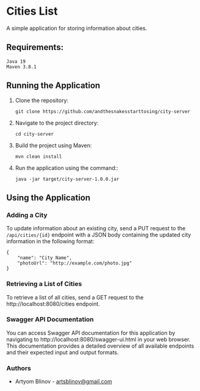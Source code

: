 # **Cities List**

A simple application for storing information about cities.

## Requirements:

    Java 19
    Maven 3.8.1

## Running the Application

1. Clone the repository:

    `git clone https://github.com/andthesnakesstarttosing/city-server`
2. Navigate to the project directory:

   `cd city-server`
3. Build the project using Maven:

   `mvn clean install`
4. Run the application using the command::

   `java -jar target/city-server-1.0.0.jar`

## Using the Application

### Adding a City

To update information about an existing city, send a PUT request to the `/api/cities/{id}` endpoint with a JSON body 
containing the updated city information in the following format:

    {
        "name": "City Name",
        "photoUrl": "http://example.com/photo.jpg"
    }

### Retrieving a List of Cities

To retrieve a list of all cities, send a GET request to the http://localhost:8080/cities endpoint.

### Swagger API Documentation

You can access Swagger API documentation for this application by navigating to http://localhost:8080/swagger-ui.html in 
your web browser. This documentation provides a detailed overview of all available endpoints and their expected input and output formats.

### Authors

* Artyom Blinov - artsblinov@gmail.com